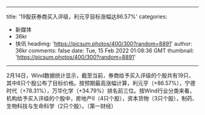 
---
title: '19股获券商买入评级，利元亨目标涨幅达86.57%'
categories: 
 - 新媒体
 - 36kr
 - 快讯
headimg: 'https://picsum.photos/400/300?random=8891'
author: 36kr
comments: false
date: Tue, 15 Feb 2022 01:08:36 GMT
thumbnail: 'https://picsum.photos/400/300?random=8891'
---

<div>   
2月14日，Wind数据统计显示，截至当前，券商给予买入评级的个股共有19只，其中8只个股公布了目标价格。按预期最高涨幅计算，利元亨（+86.57%），宁德时代（+78.31%），万华化学（+34.79%）排名前三位。按Wind行业分类来看，机构给予买入评级的个股中，房地产Ⅱ（4只个股），资本货物（3只个股），制药、生物科技与生命科学（2只个股）。（第一财经）  
</div>
            